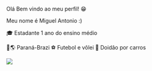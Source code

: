 Olá Bem vindo ao meu perfil! 😁

 Meu nome é Miguel Antonio :)

🎓 Estadante 1 ano do ensino médio

 🏡🌎 Paraná-Brazi
 ⚽ Futebol e vôlei
 🚗 Doidão por carros

 
![](https://media.tenor.com/25E9ZD89nqIAAAAM/soccer-goal-goalie.gif)



